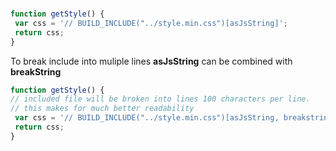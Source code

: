 <br/>

```js
function getStyle() {
 var css = '// BUILD_INCLUDE("../style.min.css")[asJsString]';
 return css;
}
```

To break include into muliple lines **asJsString** can be combined with **breakString**

```js
function getStyle() {
// included file will be broken into lines 100 characters per line.
// this makes for much better readability
 var css = '// BUILD_INCLUDE("../style.min.css")[asJsString, breakstring?width=100]';
 return css;
}
```